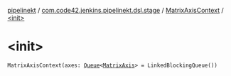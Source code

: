 [pipelinekt](../../index.md) / [com.code42.jenkins.pipelinekt.dsl.stage](../index.md) / [MatrixAxisContext](index.md) / [&lt;init&gt;](./-init-.md)

# &lt;init&gt;

`MatrixAxisContext(axes: `[`Queue`](https://docs.oracle.com/javase/6/docs/api/java/util/Queue.html)`<`[`MatrixAxis`](../../com.code42.jenkins.pipelinekt.core.stage/-matrix-axis/index.md)`> = LinkedBlockingQueue())`